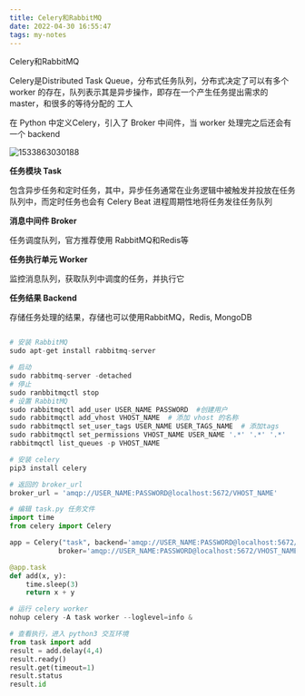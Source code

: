 ```yaml
---
title: Celery和RabbitMQ
date: 2022-04-30 16:55:47
tags: my-notes
---
```

Celery和RabbitMQ



Celery是Distributed Task Queue，分布式任务队列，分布式决定了可以有多个 worker 的存在，队列表示其是异步操作，即存在一个产生任务提出需求的 master，和很多的等待分配的 工人

在 Python 中定义Celery，引入了 Broker 中间件，当 worker 处理完之后还会有一个 backend

![1533863030188](/assets/1533863030188.png)



**任务模块 Task**

包含异步任务和定时任务，其中，异步任务通常在业务逻辑中被触发并投放在任务队列中，而定时任务也会有 Celery Beat 进程周期性地将任务发往任务队列

**消息中间件 Broker**

任务调度队列，官方推荐使用 RabbitMQ和Redis等

**任务执行单元 Worker**

监控消息队列，获取队列中调度的任务，并执行它

**任务结果 Backend**

存储任务处理的结果，存储也可以使用RabbitMQ，Redis, MongoDB



```python

# 安装 RabbitMQ
sudo apt-get install rabbitmq-server

# 启动
sudo rabbitmq-server -detached
# 停止
sudo ranbbitmqctl stop
# 设置 RabbitMQ
sudo rabbitmqctl add_user USER_NAME PASSWORD  #创建用户
sudo rabbitmqctl add_vhost VHOST_NAME  # 添加 vhost 的名称
sudo rabbitmqctl set_user_tags USER_NAME USER_TAGS_NAME  # 添加tags
sudo rabbitmqctl set_permissions VHOST_NAME USER_NAME '.*' '.*' '.*'
rabbitmqctl list_queues -p VHOST_NAME

# 安装 celery
pip3 install celery

# 返回的 broker_url
broker_url = 'amqp://USER_NAME:PASSWORD@localhost:5672/VHOST_NAME'

# 编辑 task.py 任务文件
import time
from celery import Celery

app = Celery("task", backend='amqp://USER_NAME:PASSWORD@localhost:5672/VHOST_NAME',
            broker='amqp://USER_NAME:PASSWORD@localhost:5672/VHOST_NAME')

@app.task
def add(x, y):
    time.sleep(3)
    return x + y

# 运行 celery worker
nohup celery -A task worker --loglevel=info &

# 查看执行，进入 python3 交互环境
from task import add
result = add.delay(4,4)
result.ready()
result.get(timeout=1)
result.status
result.id
```